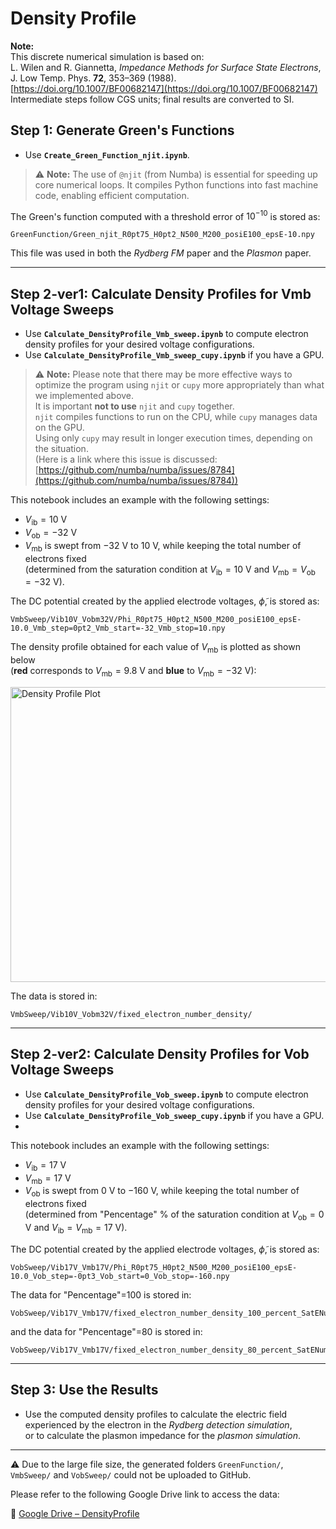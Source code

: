 # Density Profile

**Note:**  
This discrete numerical simulation is based on:  
L. Wilen and R. Giannetta, *Impedance Methods for Surface State Electrons*, J. Low Temp. Phys. **72**, 353–369 (1988). [https://doi.org/10.1007/BF00682147](https://doi.org/10.1007/BF00682147)  
Intermediate steps follow CGS units; final results are converted to SI.

## Step 1: Generate Green's Functions

- Use **`Create_Green_Function_njit.ipynb`**.
> ⚠️ **Note:** The use of `@njit` (from Numba) is essential for speeding up core numerical loops. It compiles Python functions into fast machine code, enabling efficient computation.

The Green's function computed with a threshold error of $10^{-10}$ is stored as:

```
GreenFunction/Green_njit_R0pt75_H0pt2_N500_M200_posiE100_epsE-10.npy
```

This file was used in both the *Rydberg FM* paper and the *Plasmon* paper.

---

## Step 2-ver1: Calculate Density Profiles for Vmb Voltage Sweeps

- Use **`Calculate_DensityProfile_Vmb_sweep.ipynb`** to compute electron density profiles for your desired voltage configurations.
- Use **`Calculate_DensityProfile_Vmb_sweep_cupy.ipynb`** if you have a GPU.
> ⚠️ **Note:** Please note that there may be more effective ways to optimize the program using `njit` or `cupy` more appropriately than what we implemented above.  
It is important **not to use** `njit` and `cupy` together.  
`njit` compiles functions to run on the CPU, while `cupy` manages data on the GPU.  
Using only `cupy` may result in longer execution times, depending on the situation.  
(Here is a link where this issue is discussed: [https://github.com/numba/numba/issues/8784](https://github.com/numba/numba/issues/8784))


> 
This notebook includes an example with the following settings:

- $V_\mathrm{ib} = 10$ V
- $V_\mathrm{ob} = -32$ V
- $V_\mathrm{mb}$ is swept from $-32$ V to $10$ V, while keeping the total number of electrons fixed  
  (determined from the saturation condition at $V_\mathrm{ib} = 10$ V and $V_\mathrm{mb} = V_\mathrm{ob} = -32$ V).

The DC potential created by the applied electrode voltages, $\tilde{\phi}$, is stored as:

```
VmbSweep/Vib10V_Vobm32V/Phi_R0pt75_H0pt2_N500_M200_posiE100_epsE-10.0_Vmb_step=0pt2_Vmb_start=-32_Vmb_stop=10.npy
```

The density profile obtained for each value of $V_\mathrm{mb}$ is plotted as shown below  
(**red** corresponds to $V_\mathrm{mb} = 9.8$ V and **blue** to $V_\mathrm{mb} = -32$ V):

<img width="636" height="472" alt="Density Profile Plot" src="https://github.com/user-attachments/assets/efa95119-4b55-47aa-bd62-f3bbe9a1d4cd" />

The data is stored in:

```
VmbSweep/Vib10V_Vobm32V/fixed_electron_number_density/
```


---

## Step 2-ver2: Calculate Density Profiles for Vob Voltage Sweeps

- Use **`Calculate_DensityProfile_Vob_sweep.ipynb`** to compute electron density profiles for your desired voltage configurations.
- Use **`Calculate_DensityProfile_Vob_sweep_cupy.ipynb`** if you have a GPU.
- 
> 
This notebook includes an example with the following settings:

- $V_\mathrm{ib} = 17$ V
- $V_\mathrm{mb} = 17$ V
- $V_\mathrm{ob}$ is swept from $0$ V to $-160$ V, while keeping the total number of electrons fixed  
  (determined from "Pencentage" % of the saturation condition at $V_\mathrm{ob} = 0$ V and $V_\mathrm{ib} = V_\mathrm{mb} = 17$ V).

The DC potential created by the applied electrode voltages, $\tilde{\phi}$, is stored as:

```
VobSweep/Vib17V_Vmb17V/Phi_R0pt75_H0pt2_N500_M200_posiE100_epsE-10.0_Vob_step=-0pt3_Vob_start=0_Vob_stop=-160.npy
```

The data for "Pencentage"=100  is stored in:

```
VobSweep/Vib17V_Vmb17V/fixed_electron_number_density_100_percent_SatENum/
```

and the data for "Pencentage"=80  is stored in:

```
VobSweep/Vib17V_Vmb17V/fixed_electron_number_density_80_percent_SatENum/
```

---

## Step 3: Use the Results

- Use the computed density profiles to calculate the electric field experienced by the electron in the *Rydberg detection simulation*,  
  or to calculate the plasmon impedance for the *plasmon simulation*.

---

  ⚠️ Due to the large file size, the generated folders `GreenFunction/`, `VmbSweep/` and `VobSweep/` could not be uploaded to GitHub.

Please refer to the following Google Drive link to access the data:

🔗 [Google Drive – DensityProfile](https://drive.google.com/drive/folders/1lC1xuzMQvBS7sev4N5r9cZi6F-KcE2N-?usp=sharing)

